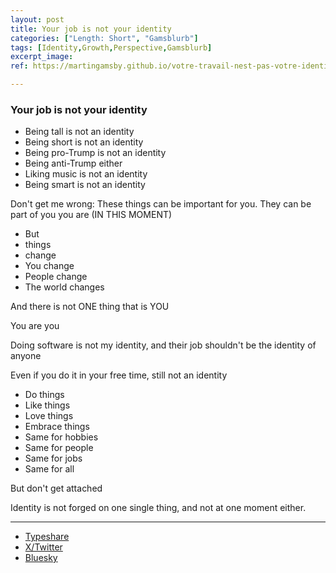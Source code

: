 ```yaml
---
layout: post
title: Your job is not your identity
categories: ["Length: Short", "Gamsblurb"]
tags: [Identity,Growth,Perspective,Gamsblurb]
excerpt_image: 
ref: https://martingamsby.github.io/votre-travail-nest-pas-votre-identite

---
```


### **Your job is not your identity**

- Being tall is not an identity
- Being short is not an identity
- Being pro-Trump is not an identity
- Being anti-Trump either
- Liking music is not an identity
- Being smart is not an identity

Don't get me wrong: These things can be important for you.
They can be part of you you are (IN THIS MOMENT)

- But 
- things 
- change
- You change
- People change
- The world changes

And there is not ONE thing that is YOU

You are you

Doing software is not my identity, and their job shouldn't be the identity of anyone

Even if you do it in your free time, still not an identity

- Do things
- Like things
- Love things
- Embrace things
- Same for hobbies
- Same for people
- Same for jobs
- Same for all

But don't get attached

Identity is not forged on one single thing, and not at one moment either.

---

- [Typeshare](https://typeshare.co/martingamsby/posts/cm35y1cs5000ni60cd0yaogwf)
- [X/Twitter](https://x.com/Martin_Gamsby/status/1854161632613773682)
- [Bluesky](https://bsky.app/profile/martingamsby.bsky.social/post/3labvrx377w25)

